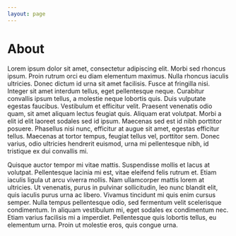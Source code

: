 ```yaml
---
layout: page
---
```


# About

Lorem ipsum dolor sit amet, consectetur adipiscing elit. Morbi sed rhoncus ipsum. Proin rutrum orci eu diam elementum maximus. Nulla rhoncus iaculis ultricies. Donec dictum id urna sit amet facilisis. Fusce at fringilla nisi. Integer sit amet interdum tellus, eget pellentesque neque. Curabitur convallis ipsum tellus, a molestie neque lobortis quis. Duis vulputate egestas faucibus. Vestibulum et efficitur velit. Praesent venenatis odio quam, sit amet aliquam lectus feugiat quis. Aliquam erat volutpat. Morbi a elit id elit laoreet sodales sed id ipsum. Maecenas sed est id nibh porttitor posuere. Phasellus nisi nunc, efficitur at augue sit amet, egestas efficitur tellus. Maecenas at tortor tempus, feugiat tellus vel, porttitor sem. Donec varius, odio ultricies hendrerit euismod, urna mi pellentesque nibh, id tristique ex dui convallis mi.

Quisque auctor tempor mi vitae mattis. Suspendisse mollis et lacus at volutpat. Pellentesque lacinia mi est, vitae eleifend felis rutrum et. Etiam iaculis ligula ut arcu viverra mollis. Nam ullamcorper mattis lorem at ultricies. Ut venenatis, purus in pulvinar sollicitudin, leo nunc blandit elit, quis iaculis purus urna ac libero. Vivamus tincidunt mi quis enim cursus semper. Nulla tempus pellentesque odio, sed fermentum velit scelerisque condimentum. In aliquam vestibulum mi, eget sodales ex condimentum nec. Etiam varius facilisis mi a imperdiet. Pellentesque quis lobortis tellus, eu elementum urna. Proin ut molestie eros, quis congue urna.
